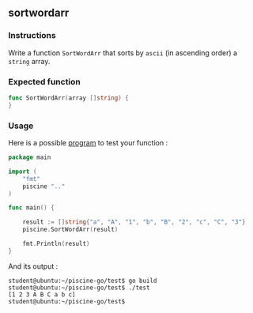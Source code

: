 ## sortwordarr

### Instructions

Write a function `SortWordArr` that sorts by `ascii` (in ascending order) a `string` array.

### Expected function

```go
func SortWordArr(array []string) {
}
```

### Usage

Here is a possible [program](TODO-LINK) to test your function :

```go
package main

import (
	"fmt"
	piscine ".."
)

func main() {

	result := []string{"a", "A", "1", "b", "B", "2", "c", "C", "3"}
	piscine.SortWordArr(result)

	fmt.Println(result)
}
```

And its output :

```console
student@ubuntu:~/piscine-go/test$ go build
student@ubuntu:~/piscine-go/test$ ./test
[1 2 3 A B C a b c]
student@ubuntu:~/piscine-go/test$
```
